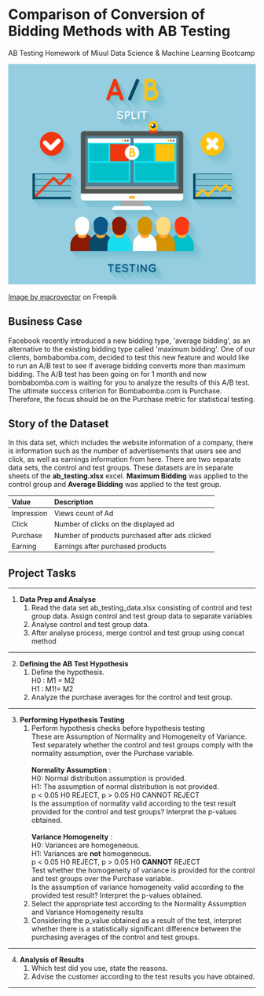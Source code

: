 # Comparison of Conversion of Bidding Methods with AB Testing

AB Testing Homework of Miuul Data Science & Machine Learning Bootcamp

![AB Testing](./src/ab-testing.jpg)

<a href="https://www.freepik.com/free-vector/ab-comparison-test-illustration_11062255.htm#page=2&query=ab%20testing&position=3&from_view=search&track=ais">
Image by macrovector</a> on Freepik
<br />

## Business Case

Facebook recently introduced a new bidding type, 'average bidding', as an alternative to the existing bidding type
called 'maximum bidding'. One of our clients, bombabomba.com, decided to test this new feature and would like to run an
A/B test to see if average bidding converts more than maximum bidding. The A/B test has been going on for 1 month and
now bombabomba.com is waiting for you to analyze the results of this A/B test. The ultimate success criterion for
Bombabomba.com is Purchase. Therefore, the focus should be on the Purchase metric for statistical testing.

## Story of the Dataset

In this data set, which includes the website information of a company, there is information such as the number of
advertisements that users see and click, as well as earnings information from here. There are two separate data sets,
the control and test groups. These datasets are in separate sheets of the **ab_testing.xlsx** excel. **Maximum Bidding**
was applied to the control group and **Average Bidding** was applied to the test group.

|Value| Description                                         |
|:----|:----------------------------------------------------|
|Impression| Views count of Ad                                   |
|Click| Number of clicks on the displayed ad                 |
|Purchase| Number of products purchased after ads clicked |
|Earning| Earnings after purchased products     |

## Project Tasks

---

1. **Data Prep and Analyse**
    1. Read the data set ab_testing_data.xlsx consisting of control and test group data. Assign control and test group
       data to separate variables
    2. Analyse control and test group data.
    3. After analyse process, merge control and test group using concat method

---

2. **Defining the AB Test Hypothesis**
    1. Define the hypothesis.
       <br>
       H0 : M1 = M2
       <br>
       H1 : M1!= M2
    2. Analyze the purchase averages for the control and test group.

---

3. **Performing Hypothesis Testing**
    1. Perform hypothesis checks before hypothesis testing
       <br>
       These are Assumption of Normality and Homogeneity of Variance. Test separately whether the control and test
       groups comply with the normality assumption, over the Purchase variable.
       <br><br>
       **Normality Assumption** :<br>H0: Normal distribution assumption is provided.<br> H1: The assumption of normal
       distribution is not provided.<br>p < 0.05 H0 REJECT, p > 0.05 H0 CANNOT REJECT<br>Is the assumption of normality
       valid according to the test result provided for the control and test groups? Interpret the p-values obtained.
       <br><br>
       **Variance Homogeneity** :<br>H0: Variances are homogeneous.<br>H1: Variances are **not** homogeneous.<br> p <
       0.05 H0 REJECT, p > 0.05 H0 **CANNOT** REJECT<br> Test whether the homogeneity of variance is provided for the
       control and test groups over the Purchase variable..<br> Is the assumption of variance homogeneity valid
       according to the
       provided test result? Interpret the p-values obtained.
    2. Select the appropriate test according to the Normality Assumption and Variance Homogeneity results
    3. Considering the p_value obtained as a result of the test, interpret whether there is a statistically significant
       difference between the purchasing averages of the control and test groups.

---

4. **Analysis of Results**
    1. Which test did you use, state the reasons.
    2. Advise the customer according to the test results you have obtained.

---
